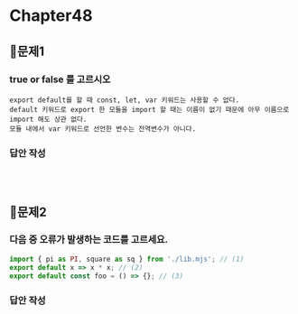 # Chapter48
## 📌문제1
### true or false 를 고르시오
```
export default를 할 때 const, let, var 키워드는 사용할 수 없다. 
default 키워드로 export 한 모듈을 import 할 때는 이름이 없기 때문에 아무 이름으로 import 해도 상관 없다.
모듈 내에서 var 키워드로 선언한 변수는 전역변수가 아니다. 
```
### 답안 작성
```
```
<br>

## 📌문제2

### 다음 중 오류가 발생하는 코드를 고르세요.
```js
import { pi as PI, square as sq } from './lib.mjs'; // (1)
export default x => x * x; // (2)
export default const foo = () => {}; // (3)
```

### 답안 작성
```

```

<br>
